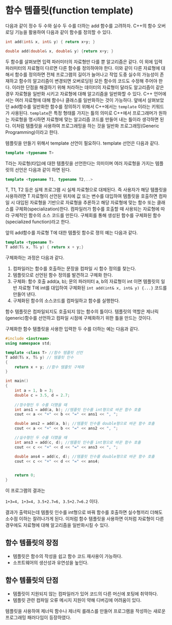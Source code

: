 # 함수 템플릿(function template)

다음과 같이 정수 두 수와 실수 두 수를 더하는 add 함수를 고려하자. C++의 함수 오버로딩 기능을 활용하여 다음과 같이 함수를 정의할 수 있다. 

``` cpp
int add(int& x, int& y) { return x+y; }
```

```cpp
double add(double& x, double& y) {return x+y; }
```

두 함수를 살펴보면 입력 파러미터의 자료형만 다를 뿐 알고리즘은 같다. 이 외에 입력 파러미터의 자료혐이 다르면 다른 함수를 정의하여야 한다. 
이와 같이 다른 자료형에 대해서 함수를 정의하면 전체 프로그램의 길이가 늘어나고 작업 도중 실수의 가능성이 존재하고 함수의 알고리즘이 변경되면 오버로딩된 모든 함수의
코드도 수정해 주어야 한다. 
이러한 단점을 해결하기 위해 처라하는 데이터의 자료형이 달라도 알고리즘이 같은 경우 자료형을 일반화 시키고 자료형에 대해 알고리즘을 일반화할 수 있다. C++ 언어에서는 
여러 자료형에 대해 함수나 클래스를 일반화하는 것이 가능하다. 얖에서 살펴보았던 add함수를 일반화한 함수를 정의하기 위해서 C++에서는 ```template``` 이라는 키워드가 사용된다.
```template```은 특정 형태를 가지는 틀의 의미로 C++에서 프로그래머가 원하는 자료형을 명시하면 자료형에 맞는 알고리즘 코드를 만들어 내는 틀이라 생각하면 된다. 
이처럼 템플릿을 사용하여 프로그래밍을 하는 것을 일반화 프로그래밍(Generic Programming)이라고 한다. 

템플릿을 만들기 위해서 template 선언이 필요하다. template 선언은 다음과 같다. 
```cpp
template <typename T>
```
T라는 자료형(타입)에 대한 템플릿을 선언한다는 의미이며 여러 자료형을 가지는 템플릿의 선언은 다음과 같이 하면 된다.
```cpp
template <typename T1, typename T2,..>
```
T, T1, T2 등은 실제 프로그램 시 실제 자료형으로 대체된다. 즉 사용자가 해당 템플릿을 사용하려면 T 자료형이 선언된 위치에 값 또는 변수를 대입하여 템플릿을 호출하면
컴파일 시 대입된 자료형을 기반으로 자료형을 추론하고 해당 자료형에 맞는 함수 또는 클래스를 구체화(specialization)한다. 컴파일러가 함수를 호출할 때 사용되는 자료형에 따라 구체적인 함수의 소스 코드를 만든다. 구체회를 통해 생성된 함수를 구체화된 함수(specialized function)라고 한다.

앞의 add함수를 자료형 T에 대한 템플릿 함수로 졍의 예는 다음과 같다.
```cpp
template <typename T>
T add(T& x, T& y) { return x + y;}
```
구체화하는 과정은 다음과 같다. 

1. 컴파일러는 함수를 호출하는 문장을 컴파일 시 함수 정의를 찾는다.
2. 템플릿으로 선언된 함수 정의를 발견하고 구체화 한다.
3. 구체화: 함수 호출 add(a, b); 문의 파러미터 a, b의 자료형이 int 이면 템플릿의 일반 자료형 T에 int를 대입하여
구체화된 ```int add(int& x, int& y) {...}``` 코드를 만들어 낸다. 
4. 구체화된 함수의 소스코드를 컴파일하고 함수를 실행한다. 

함수 템플릿은 컴파일되지도 호출되지 않는 함수의 틀이다. 템플릿의 역할은 제너릭(generic)함수를 선언하고 컴파일 시점에
구체화하기 위한 틀을 만드는 것이다. 

구체화한 함수 템플릿을 사용한 입력한 두 수를 더하는 예는 다음과 같다.

```cpp
#include <iostream>
using namespace std;

template <class T> //함수 템플릿 선언
T add(T& x, T& y) // 템플릿 인수
{
    return x + y; //함수 템플릿 구체화
}

int main()
{
    int a = 1, b = 3;
    double c = 3.5, d = 2.7;
    
    //정수형인 두 수를 더했을 때
    int ans1 = add(a, b); //템플릿 인수를 int형으로 바꾼 함수 호출
    cout << a << "+" << b << "=" << ans1 << ", ";

    double ans2 = add(a, b); //템플릿 인수를 double형으로 바꾼 함수 호출
    cout << a << "+" << b << "=" << ans2 << ", ";

    //실수형인 두 수를 더했을 때
    int ans3 = add(c, d); //템플릿 인수를 int형으로 바꾼 함수 호출
    cout << c << "+" << d << "=" << ans3 << ", ";

    double ans4 = add(c, d); //템플릿 인수를 double형으로 바꾼 함수 호출
    cout << c << "+" << d << "=" << ans4;

   
    return 0;
}
```
이 프로그램의 결과는 

``1+3=4, 1+3=4, 3.5+2.7=6, 3.5+2.7=6.2`` 이다.

결과가 출력되는데 템플릿 인수를 int형으로 바꿔 함수를 호출하면 실수형끼리 더해도 소수점 이하는 잘려나가게 된다. 
이처럼 함수 템플릿을 사용하면 이처럼 자료형이 다른 경우에도 자료형에 대해 알고리즘을 일반화시킬 수 있다.

## 함수 템플릿의 장점
* 템플릿은 함수의 작성을 쉽고 함수 코드 재사용이 가능하다.
* 소프트웨어의 생산성과 유연성을 높인다. 

## 함수 템플릿의 단점
* 템플릿이 지원되지 않는 컴파일러가 있어 코드의 다른 머신에 포팅에 취약하다. 
* 템플릿 관련 컴파일 오류 메시지 지원이 약해 디버깅에 어려움이 있다.

템플릿을 사용하여 제너릭 함수나 제너릭 를래스를 만들어 프로그램을 작성하는 새로운 프로그래밍 패러다임이 등장하였다. 
